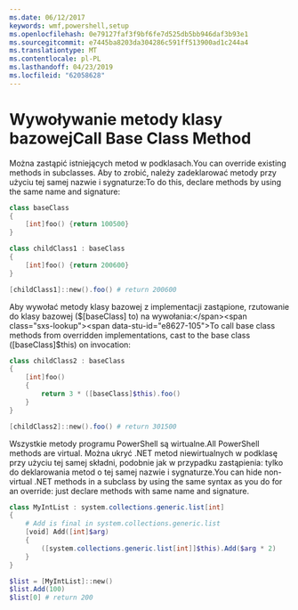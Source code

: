 ```yaml
---
ms.date: 06/12/2017
keywords: wmf,powershell,setup
ms.openlocfilehash: 0e79127faf3f9bf6fe7d525db5bb946daf3b93e1
ms.sourcegitcommit: e7445ba8203da304286c591ff513900ad1c244a4
ms.translationtype: MT
ms.contentlocale: pl-PL
ms.lasthandoff: 04/23/2019
ms.locfileid: "62058628"
---
```

# <a name="call-base-class-method"></a><span data-ttu-id="e8627-102">Wywoływanie metody klasy bazowej</span><span class="sxs-lookup"><span data-stu-id="e8627-102">Call Base Class Method</span></span>

<span data-ttu-id="e8627-103">Można zastąpić istniejących metod w podklasach.</span><span class="sxs-lookup"><span data-stu-id="e8627-103">You can override existing methods in subclasses.</span></span> <span data-ttu-id="e8627-104">Aby to zrobić, należy zadeklarować metody przy użyciu tej samej nazwie i sygnaturze:</span><span class="sxs-lookup"><span data-stu-id="e8627-104">To do this, declare methods by using the same name and signature:</span></span>

```powershell
class baseClass
{
    [int]foo() {return 100500}
}

class childClass1 : baseClass
{
    [int]foo() {return 200600}
}

[childClass1]::new().foo() # return 200600
```

<span data-ttu-id="e8627-105">Aby wywołać metody klasy bazowej z implementacji zastąpione, rzutowanie do klasy bazowej ($[baseClass] to) na wywołania:</span><span class="sxs-lookup"><span data-stu-id="e8627-105">To call base class methods from overridden implementations, cast to the base class ([baseClass]$this) on invocation:</span></span>

```powershell
class childClass2 : baseClass
{
    [int]foo()
    {
        return 3 * ([baseClass]$this).foo()
    }
}

[childClass2]::new().foo() # return 301500
```

<span data-ttu-id="e8627-106">Wszystkie metody programu PowerShell są wirtualne.</span><span class="sxs-lookup"><span data-stu-id="e8627-106">All PowerShell methods are virtual.</span></span> <span data-ttu-id="e8627-107">Można ukryć .NET metod niewirtualnych w podklasę przy użyciu tej samej składni, podobnie jak w przypadku zastąpienia: tylko do deklarowania metod o tej samej nazwie i sygnaturze.</span><span class="sxs-lookup"><span data-stu-id="e8627-107">You can hide non-virtual .NET methods in a subclass by using the same syntax as you do for an override: just declare methods with same name and signature.</span></span>

```powershell
class MyIntList : system.collections.generic.list[int]
{
    # Add is final in system.collections.generic.list
    [void] Add([int]$arg)
    {
        ([system.collections.generic.list[int]]$this).Add($arg * 2)
    }
}

$list = [MyIntList]::new()
$list.Add(100)
$list[0] # return 200
```
